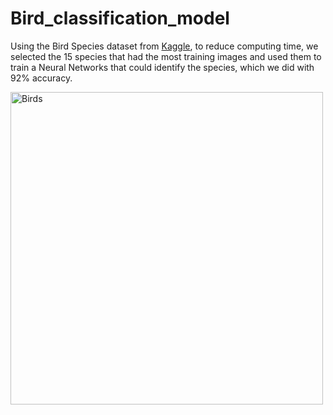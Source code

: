 # Bird_classification_model

Using the Bird Species dataset from [Kaggle](https://www.kaggle.com/gpiosenka/100-bird-species), to reduce computing time, we selected the 15 species that had the most training images and used them to train a Neural Networks that could identify the species, which we did with 92% accuracy.

<img src="https://github.com/DieAbeCue/Bird_classification_model/assets/122420762/bae04f9a-8be5-4864-9351-8881c7084a9e" alt="Birds" width="500px" height="auto">
